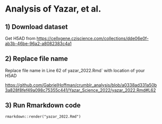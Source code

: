 

# Analysis of Yazar, et al. 

## 1) Download dataset 
Get H5AD from https://cellxgene.cziscience.com/collections/dde06e0f-ab3b-46be-96a2-a8082383c4a1

## 2) Replace file name
Replace file name in Line 62 of yazar_2022.Rmd` with location of your H5AD

https://github.com/GabrielHoffman/crumblr_analysis/blob/a0338ad331a50b3a828f8fef49a098c75355c441/Yazar_Science_2022/yazar_2022.Rmd#L62

## 3) Run Rmarkdown code
`rmarkdown::render("yazar_2022.Rmd")`